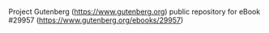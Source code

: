 Project Gutenberg (https://www.gutenberg.org) public repository for eBook #29957 (https://www.gutenberg.org/ebooks/29957)
